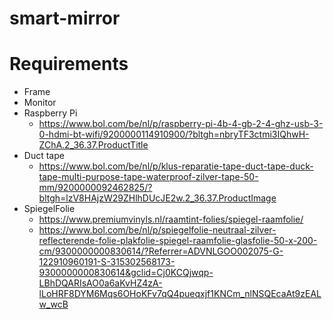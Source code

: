 # smart-mirror

# Requirements
  - Frame
  - Monitor
  - Raspberry Pi
    - https://www.bol.com/be/nl/p/raspberry-pi-4b-4-gb-2-4-ghz-usb-3-0-hdmi-bt-wifi/9200000114910900/?bltgh=nbryTF3ctmi3IQhwH-ZChA.2_36.37.ProductTitle 
  - Duct tape
    - https://www.bol.com/be/nl/p/klus-reparatie-tape-duct-tape-duck-tape-multi-purpose-tape-waterproof-zilver-tape-50-mm/9200000092462825/?bltgh=lzV8HAjzW29ZHlhDUcJE2w.2_36.37.ProductImage 
  - SpiegelFolie
    - https://www.premiumvinyls.nl/raamtint-folies/spiegel-raamfolie/
    - https://www.bol.com/be/nl/p/spiegelfolie-neutraal-zilver-reflecterende-folie-plakfolie-spiegel-raamfolie-glasfolie-50-x-200-cm/9300000000830614/?Referrer=ADVNLGOO002075-G-122910960191-S-315302568173-9300000000830614&gclid=Cj0KCQjwqp-LBhDQARIsAO0a6aKvHZ4zA-lLoHRF8DYM6Mqs6OHoKFv7qQ4pueqxjf1KNCm_nlNSQEcaAt9zEALw_wcB 
